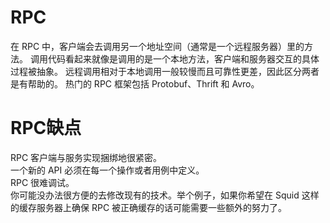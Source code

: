 

# RPC

在 RPC 中，客户端会去调用另一个地址空间（通常是一个远程服务器）里的方法。
调用代码看起来就像是调用的是一个本地方法，客户端和服务器交互的具体过程被抽象。
远程调用相对于本地调用一般较慢而且可靠性更差，因此区分两者是有帮助的。
热门的 RPC 框架包括 Protobuf、Thrift 和 Avro。

# RPC缺点

RPC 客户端与服务实现捆绑地很紧密。    
一个新的 API 必须在每一个操作或者用例中定义。   
RPC 很难调试。   
你可能没办法很方便的去修改现有的技术。举个例子，如果你希望在 Squid 这样的缓存服务器上确保 RPC 被正确缓存的话可能需要一些额外的努力了。